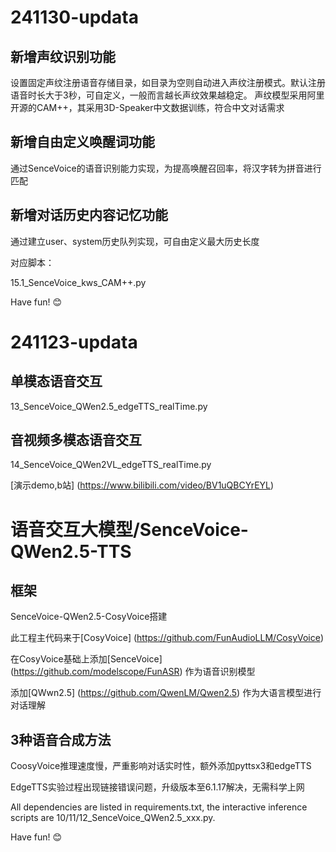 # 241130-updata

## 新增声纹识别功能

设置固定声纹注册语音存储目录，如目录为空则自动进入声纹注册模式。默认注册语音时长大于3秒，可自定义，一般而言越长声纹效果越稳定。
声纹模型采用阿里开源的CAM++，其采用3D-Speaker中文数据训练，符合中文对话需求

## 新增自由定义唤醒词功能

通过SenceVoice的语音识别能力实现，为提高唤醒召回率，将汉字转为拼音进行匹配

## 新增对话历史内容记忆功能

通过建立user、system历史队列实现，可自由定义最大历史长度

对应脚本：

15.1_SenceVoice_kws_CAM++.py

Have fun! 😊

# 241123-updata

## 单模态语音交互

13_SenceVoice_QWen2.5_edgeTTS_realTime.py

## 音视频多模态语音交互

14_SenceVoice_QWen2VL_edgeTTS_realTime.py

[演示demo,b站] (https://www.bilibili.com/video/BV1uQBCYrEYL)

# 语音交互大模型/SenceVoice-QWen2.5-TTS

## 框架
SenceVoice-QWen2.5-CosyVoice搭建

此工程主代码来于[CosyVoice] (https://github.com/FunAudioLLM/CosyVoice)

在CosyVoice基础上添加[SenceVoice] (https://github.com/modelscope/FunASR) 作为语音识别模型

添加[QWwn2.5] (https://github.com/QwenLM/Qwen2.5) 作为大语言模型进行对话理解

## 3种语音合成方法

CoosyVoice推理速度慢，严重影响对话实时性，额外添加pyttsx3和edgeTTS

EdgeTTS实验过程出现链接错误问题，升级版本至6.1.17解决，无需科学上网

All dependencies are listed in requirements.txt, the interactive inference scripts are 10/11/12_SenceVoice_QWen2.5_xxx.py. 

Have fun! 😊
